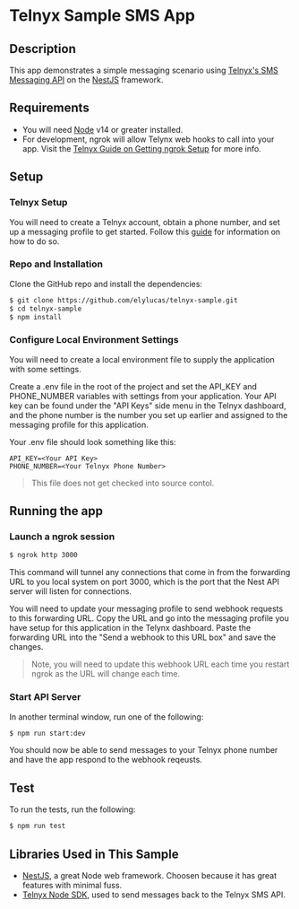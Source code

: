 # Telnyx Sample SMS App

## Description

This app demonstrates a simple messaging scenario using [Telnyx's SMS Messaging API](https://telnyx.com/products/programmable-sms) on the [NestJS](https://nestjs.com) framework.

## Requirements

- You will need [Node](https://nodejs.org/en/) v14 or greater installed.
- For development, ngrok will allow Telynx web hooks to call into your app. Visit the [Telnyx Guide on Getting ngrok Setup](https://developers.telnyx.com/docs/v2/development/ngrok) for more info.

## Setup

### Telnyx Setup

You will need to create a Telnyx account, obtain a phone number, and set up a messaging profile to get started. Follow this [guide](https://developers.telnyx.com/docs/v2/messaging/quickstarts/portal-setup) for information on how to do so.

### Repo and Installation

Clone the GitHub repo and install the dependencies:

```bash
$ git clone https://github.com/elylucas/telnyx-sample.git
$ cd telnyx-sample
$ npm install
```


### Configure Local Environment Settings

You will need to create a local environment file to supply the application with some settings.

Create a .env file in the root of the project and set the API_KEY and PHONE_NUMBER variables with settings from your application. Your API key can be found under the "API Keys" side menu in the Telnyx dashboard, and the phone number is the number you set up earlier and assigned to the messaging profile for this application.

Your .env file should look something like this:

```
API_KEY=<Your API Key>
PHONE_NUMBER=<Your Telnyx Phone Number>
```

> This file does not get checked into source contol.

## Running the app

### Launch a ngrok session

```bash
$ ngrok http 3000
```
This command will tunnel any connections that come in from the forwarding URL to you local system on port 3000, which is the port that the Nest API server will listen for connections.

You will need to update your messaging profile to send webhook requests to this forwarding URL. Copy the URL and go into the messaging profile you have setup for this application in the Telynx dashboard. Paste the forwarding URL into the "Send a webhook to this URL box" and save the changes.

> Note, you will need to update this webhook URL each time you restart ngrok as the URL will change each time.

### Start API Server

In another terminal window, run one of the following:

```bash
$ npm run start:dev
```

You should now be able to send messages to your Telnyx phone number and have the app respond to the webhook reqeusts.

## Test

To run the tests, run the following:

```bash
$ npm run test
```

## Libraries Used in This Sample

- [NestJS](https://nestjs.com), a great Node web framework. Choosen because it has great features with minimal fuss.
- [Telnyx Node SDK](https://developers.telnyx.com/docs/v2/development/dev-env-setup?lang=node), used to send messages back to the Telnyx SMS API.